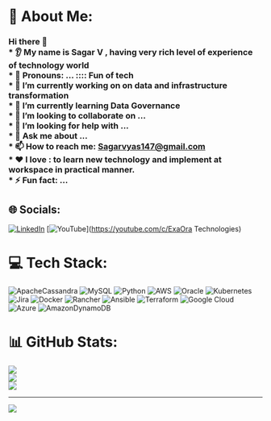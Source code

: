 # 💫 About Me:
### Hi there 👋<br>* 👂 My name is Sagar V , having very rich level of experience of technology world<br>* 👩 Pronouns: ...  :::: Fun of tech<br>* 🔭 I’m currently working on on data and infrastructure transformation <br>* 🌱 I’m currently learning  Data Governance <br>* 🤝 I’m looking to collaborate on ...<br>* 🤔 I’m looking for help with ...<br>* 💬 Ask me about ...<br>* 📫 How to reach me: Sagarvyas147@gmail.com<br>* ❤️ I love : to learn new technology and implement at workspace in practical manner.<br>* ⚡ Fun fact: ...


## 🌐 Socials:
[![LinkedIn](https://img.shields.io/badge/LinkedIn-%230077B5.svg?logo=linkedin&logoColor=white)](https://linkedin.com/in/sagar---the---Master) [![YouTube](https://img.shields.io/badge/YouTube-%23FF0000.svg?logo=YouTube&logoColor=white)](https://youtube.com/c/ExaOra Technologies) 

# 💻 Tech Stack:
![ApacheCassandra](https://img.shields.io/badge/cassandra-%231287B1.svg?style=plastic&logo=apache-cassandra&logoColor=white) ![MySQL](https://img.shields.io/badge/mysql-%2300f.svg?style=plastic&logo=mysql&logoColor=white) ![Python](https://img.shields.io/badge/python-3670A0?style=plastic&logo=python&logoColor=ffdd54) ![AWS](https://img.shields.io/badge/AWS-%23FF9900.svg?style=plastic&logo=amazon-aws&logoColor=white) ![Oracle](https://img.shields.io/badge/Oracle-F80000?style=plastic&logo=oracle&logoColor=white) ![Kubernetes](https://img.shields.io/badge/kubernetes-%23326ce5.svg?style=plastic&logo=kubernetes&logoColor=white) ![Jira](https://img.shields.io/badge/jira-%230A0FFF.svg?style=plastic&logo=jira&logoColor=white) ![Docker](https://img.shields.io/badge/docker-%230db7ed.svg?style=plastic&logo=docker&logoColor=white) ![Rancher](https://img.shields.io/badge/rancher-%230075A8.svg?style=plastic&logo=rancher&logoColor=white) ![Ansible](https://img.shields.io/badge/ansible-%231A1918.svg?style=plastic&logo=ansible&logoColor=white) ![Terraform](https://img.shields.io/badge/terraform-%235835CC.svg?style=plastic&logo=terraform&logoColor=white) ![Google Cloud](https://img.shields.io/badge/Google%20Cloud-%234285F4.svg?style=plastic&logo=google-cloud&logoColor=white) ![Azure](https://img.shields.io/badge/azure-%230072C6.svg?style=plastic&logo=azure-devops&logoColor=white) ![AmazonDynamoDB](https://img.shields.io/badge/Amazon%20DynamoDB-4053D6?style=plastic&logo=Amazon%20DynamoDB&logoColor=white)
# 📊 GitHub Stats:
![](https://github-readme-stats.vercel.app/api?username=sagar-screw&theme=swift&hide_border=false&include_all_commits=false&count_private=false)<br/>
![](https://github-readme-streak-stats.herokuapp.com/?user=sagar-screw&theme=swift&hide_border=false)<br/>
![](https://github-readme-stats.vercel.app/api/top-langs/?username=sagar-screw&theme=swift&hide_border=false&include_all_commits=false&count_private=false&layout=compact)

---
[![](https://visitcount.itsvg.in/api?id=sagar-screw&icon=0&color=0)](https://visitcount.itsvg.in)

<!-- Proudly created with GPRM ( https://gprm.itsvg.in ) -->

